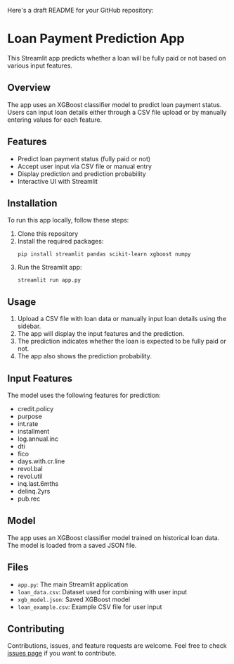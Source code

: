 Here's a draft README for your GitHub repository:

# Loan Payment Prediction App

This Streamlit app predicts whether a loan will be fully paid or not based on various input features.

## Overview

The app uses an XGBoost classifier model to predict loan payment status. Users can input loan details either through a CSV file upload or by manually entering values for each feature.

## Features

- Predict loan payment status (fully paid or not)
- Accept user input via CSV file or manual entry
- Display prediction and prediction probability
- Interactive UI with Streamlit

## Installation

To run this app locally, follow these steps:

1. Clone this repository
2. Install the required packages:
   ```
   pip install streamlit pandas scikit-learn xgboost numpy
   ```
3. Run the Streamlit app:
   ```
   streamlit run app.py
   ```

## Usage

1. Upload a CSV file with loan data or manually input loan details using the sidebar.
2. The app will display the input features and the prediction.
3. The prediction indicates whether the loan is expected to be fully paid or not.
4. The app also shows the prediction probability.

## Input Features

The model uses the following features for prediction:

- credit.policy
- purpose
- int.rate
- installment
- log.annual.inc
- dti
- fico
- days.with.cr.line
- revol.bal
- revol.util
- inq.last.6mths
- delinq.2yrs
- pub.rec

## Model

The app uses an XGBoost classifier model trained on historical loan data. The model is loaded from a saved JSON file.

## Files

- `app.py`: The main Streamlit application
- `loan_data.csv`: Dataset used for combining with user input
- `xgb_model.json`: Saved XGBoost model
- `loan_example.csv`: Example CSV file for user input

## Contributing

Contributions, issues, and feature requests are welcome. Feel free to check [issues page](link-to-your-issues-page) if you want to contribute.
